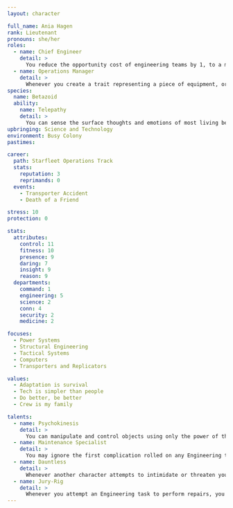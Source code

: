 ```yaml
---
layout: character

full_name: Ania Hagen
rank: Lieutenant
pronouns: she/her
roles: 
  - name: Chief Engineer
    detail: >
      You reduce the opportunity cost of engineering teams by 1, to a minimum of 0. Further, when you attempt a task to perform repairs to a starship or attempt to push the ship’s capabilities beyond its normal limits, you may spend 1 Momentum (Immediate) to re-roll a d20.
  - name: Operations Manager 
    detail: >
      Whenever you create a trait representing a piece of equipment, or an alteration made to existing equipment, any character who benefits from that trait while you are present in the scene may re-roll a d20.
species: 
  name: Betazoid
  ability:
    name: Telepathy
    detail: >
      You can sense the surface thoughts and emotions of most living beings nearby, and can communicate tele- pathically with other empaths and telepaths, as well as those with whom you are extremely familiar. You cannot choose not to sense the emotions or read the surface thoughts of those nearby, except for those resistant to telepathy. It requires effort and a task to pick out the emotions or thoughts of a specific individual in a crowd, to search a creature’s mind for specific thoughts or memories, or to block out the minds of those nearby. Increase the Difficulty if the situation is stressful, if there are many beings present, if the target target is resistant to telepathy, etc.
upbringing: Science and Technology
environment: Busy Colony
pastimes: 

career:
  path: Starfleet Operations Track
  stats:
    reputation: 3
    reprimands: 0
  events:
    - Transporter Accident
    - Death of a Friend

stress: 10
protection: 0

stats:
  attributes:
    control: 11
    fitness: 10
    presence: 9
    daring: 7
    insight: 9
    reason: 9
  departments:
    command: 1
    engineering: 5
    science: 2
    conn: 4
    security: 2
    medicine: 2

focuses:
  - Power Systems
  - Structural Engineering
  - Tactical Systems
  - Computers
  - Transporters and Replicators

values:
  - Adaptation is survival
  - Tech is simpler than people
  - Do better, be better
  - Crew is my family

talents:
  - name: Psychokinesis
    detail: >
      You can manipulate and control objects using only the power of the mind. You may exert a psychic force upon an object within Close range equivalent to the force that you would normally be able to exert physically, though this takes concentration and cannot be done violently. You may spend 1 Momentum (Immediate, Repeatable) to increase the magnitude of the force you apply, with each Momentum spent counting as an additional person’s worth of force applied (that is, you can move or manipulate objects that would take two people to move or manipulate by spending 1 Momentum). Momentum (Immediate) may also be spent to increase the range of this: 1 Momentum to affect objects in Medium range, 2 Momentum to affect objects at Long range, and gamemaster’s discretion for distances beyond. To apply force violently instead, add 1 Threat to make a Control + Security task with a Difficulty of 2 to strike an opponent (as a Ranged Attack), inflicting a Stun or Deadly Injury with a Severity of 3.
  - name: Maintenance Specialist
    detail: >
      You may ignore the first complication rolled on any Engineering task. Further, when you create any equipment trait, any character who uses that piece of equipment in a task may ignore the first complication rolled.
  - name: Dauntless
    detail: >
      Whenever another character attempts to intimidate or threaten you, you may suffer 2 Stress to ignore their attempt.
  - name: Jury-Rig
    detail: >
      Whenever you attempt an Engineering task to perform repairs, you may reduce the Difficulty by 2, to a minimum of 0. If you do this, however, then the repairs are only temporary and will last only a single scene before they fail again; you may increase this duration by one scene by spending 1 Momentum (Repeatable). Jury-rigged repairs can only be applied once, and the Difficulty to repair a device that has been Jury-rigged increases by 1.
---
```

